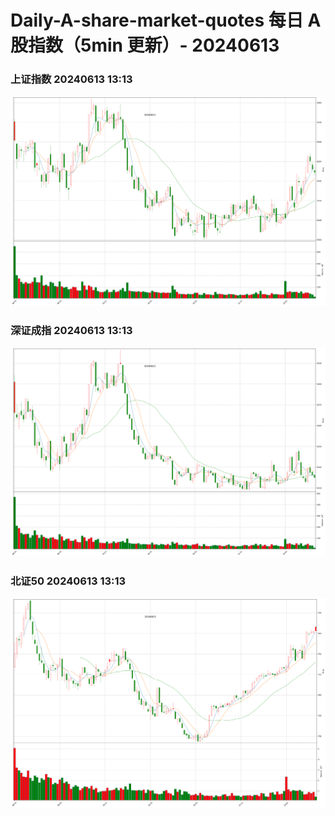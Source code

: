 
# Daily-A-share-market-quotes 每日 A 股指数（5min 更新）- 20240613

### 上证指数 20240613 13:13
![](./fig/2024/6/20240613-sh000001.png)

### 深证成指 20240613 13:13
![](./fig/2024/6/20240613-sz399001.png)

### 北证50 20240613 13:13
![](./fig/2024/6/20240613-bj899050.png)

